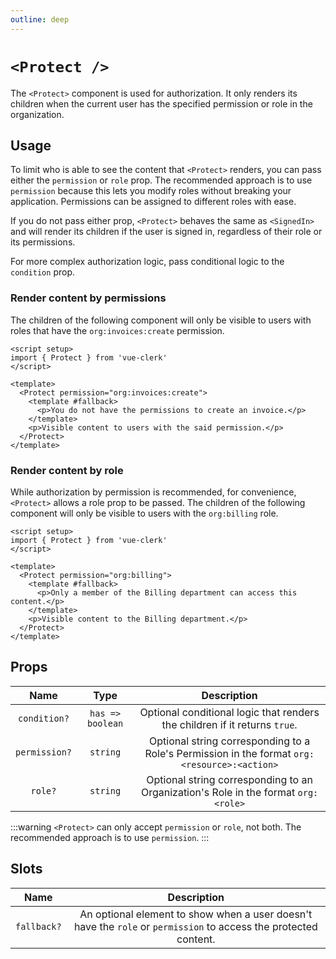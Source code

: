 ```yaml
---
outline: deep
---
```


# `<Protect />`

The `<Protect>` component is used for authorization. It only renders its children when the current user has the specified permission or role in the organization.

## Usage

To limit who is able to see the content that `<Protect>` renders, you can pass either the `permission` or `role` prop. The recommended approach is to use `permission` because this lets you modify roles without breaking your application. Permissions can be assigned to different roles with ease.

If you do not pass either prop, `<Protect>` behaves the same as `<SignedIn>` and will render its children if the user is signed in, regardless of their role or its permissions.

For more complex authorization logic, pass conditional logic to the `condition` prop.

### Render content by permissions

The children of the following component will only be visible to users with roles that have the `org:invoices:create` permission.

```vue
<script setup>
import { Protect } from 'vue-clerk'
</script>

<template>
  <Protect permission="org:invoices:create">
    <template #fallback>
      <p>You do not have the permissions to create an invoice.</p>
    </template>
    <p>Visible content to users with the said permission.</p>
  </Protect>
</template>
```

### Render content by role

While authorization by permission is recommended, for convenience, `<Protect>` allows a role prop to be passed. The children of the following component will only be visible to users with the `org:billing` role.

```vue
<script setup>
import { Protect } from 'vue-clerk'
</script>

<template>
  <Protect permission="org:billing">
    <template #fallback>
      <p>Only a member of the Billing department can access this content.</p>
    </template>
    <p>Visible content to the Billing department.</p>
  </Protect>
</template>
```

## Props

|Name|Type|Description|
|:---:|:---:|:---:|
|`condition?`|`has => boolean`|Optional conditional logic that renders the children if it returns `true`.|
|`permission?`|`string`|Optional string corresponding to a Role's Permission in the format `org:<resource>:<action>`|
|`role?`|`string`|Optional string corresponding to an Organization's Role in the format `org:<role>`|

:::warning
`<Protect>` can only accept `permission` or `role`, not both. The recommended approach is to use `permission`.
:::

## Slots

|Name|Description|
|:---:|:---:|
|`fallback?`|An optional element to show when a user doesn't have the `role` or `permission` to access the protected content.|
